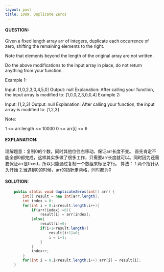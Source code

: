 ```yaml
---
layout: post
title: 1089. Duplicate Zeros
---
```

#### QUESTION:


Given a fixed length array arr of integers, duplicate each occurrence of zero, shifting the remaining elements to the right.

Note that elements beyond the length of the original array are not written.

Do the above modifications to the input array in place, do not return anything from your function.

Example 1:

Input: [1,0,2,3,0,4,5,0]
Output: null
Explanation: After calling your function, the input array is modified to: [1,0,0,2,3,0,0,4]
Example 2:

Input: [1,2,3]
Output: null
Explanation: After calling your function, the input array is modified to: [1,2,3]
 

Note:

1 <= arr.length <= 10000
0 <= arr[i] <= 9

#### EXPLANATION:

理解题意：复制0的个数，同时其他位往右移动。保证arr长度不变。
首先肯定不能全部0都完成，这样其实多做了很多工作，只需要arr长度就可以。同时因为还需要保证arr是fixed，所以只能通过复制一个数组来标记才行。
算法：
1.两个指针从头开始
2.当遇到0的时候，arr的指针走两格，同时都为0

#### SOLUTION:
```JAVA
    public static void duplicateZeros(int[] arr) {
        int[] result = new int[arr.length];
        int index = 0;
        for(int i = 0;i<result.length;i++){
            if(arr[index]!=0){
                result[i] = arr[index];
            }else{
                result[i]=0;
                if(i+1<result.length){
                    result[i+1]=0;
                    i = i+1;
                }
            }
            index++;
        }
        for(int i = 0;i<result.length;i++) arr[i] = result[i];
    }
```